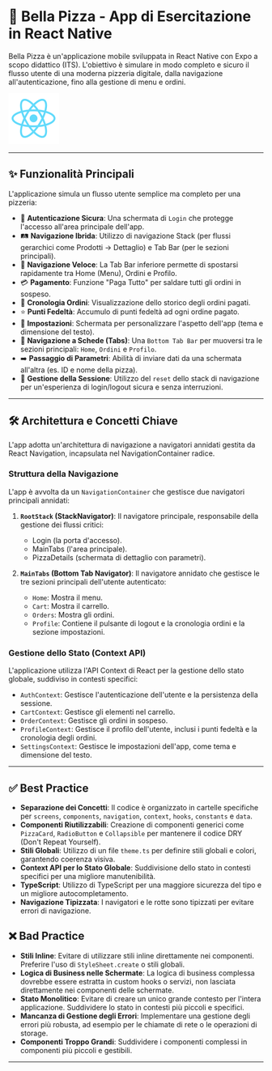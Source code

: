 # 🍕 Bella Pizza - App di Esercitazione in React Native

Bella Pizza è un'applicazione mobile sviluppata in React Native con Expo a scopo didattico (ITS). L'obiettivo è simulare in modo completo e sicuro il flusso utente di una moderna pizzeria digitale, dalla navigazione all'autenticazione, fino alla gestione di menu e ordini.

![React Native Logo](https://raw.githubusercontent.com/xxrettilexx/myfirstapp/main/assets/images/react-logo.png)

---

## ✨ Funzionalità Principali

L'applicazione simula un flusso utente semplice ma completo per una pizzeria:

-   👤 **Autenticazione Sicura**: Una schermata di `Login` che protegge l'accesso all'area principale dell'app.
-   🛤️ **Navigazione Ibrida**: Utilizzo di navigazione Stack (per flussi gerarchici come Prodotti → Dettaglio) e Tab Bar (per le sezioni principali).
-   🚀 **Navigazione Veloce**: La Tab Bar inferiore permette di spostarsi rapidamente tra Home (Menu), Ordini e Profilo.
-   💳 **Pagamento**: Funzione "Paga Tutto" per saldare tutti gli ordini in sospeso.
-   📜 **Cronologia Ordini**: Visualizzazione dello storico degli ordini pagati.
-   ⭐ **Punti Fedeltà**: Accumulo di punti fedeltà ad ogni ordine pagato.
-   🔧 **Impostazioni**: Schermata per personalizzare l'aspetto dell'app (tema e dimensione del testo).
-   📱 **Navigazione a Schede (Tabs)**: Una `Bottom Tab Bar` per muoversi tra le sezioni principali: `Home`, `Ordini` e `Profilo`.
-   ➡️ **Passaggio di Parametri**: Abilità di inviare dati da una schermata all'altra (es. ID e nome della pizza).
-   🔐 **Gestione della Sessione**: Utilizzo del `reset` dello stack di navigazione per un'esperienza di login/logout sicura e senza interruzioni.

---

## 🛠️ Architettura e Concetti Chiave

L'app adotta un'architettura di navigazione a navigatori annidati gestita da React Navigation, incapsulata nel NavigationContainer radice.

### Struttura della Navigazione

L'app è avvolta da un `NavigationContainer` che gestisce due navigatori principali annidati:

1.  **`RootStack` (StackNavigator)**: Il navigatore principale, responsabile della gestione dei flussi critici:

    -   Login (la porta d'accesso).
    -   MainTabs (l'area principale).
    -   PizzaDetails (schermata di dettaglio con parametri).

2.  **`MainTabs` (Bottom Tab Navigator)**: Il navigatore annidato che gestisce le tre sezioni principali dell'utente autenticato:
    -   `Home`: Mostra il menu.
    -   `Cart`: Mostra il carrello.
    -   `Orders`: Mostra gli ordini.
    -   `Profile`: Contiene il pulsante di logout e la cronologia ordini e la sezione impostazioni.

### Gestione dello Stato (Context API)

L'applicazione utilizza l'API Context di React per la gestione dello stato globale, suddiviso in contesti specifici:

-   `AuthContext`: Gestisce l'autenticazione dell'utente e la persistenza della sessione.
-   `CartContext`: Gestisce gli elementi nel carrello.
-   `OrderContext`: Gestisce gli ordini in sospeso.
-   `ProfileContext`: Gestisce il profilo dell'utente, inclusi i punti fedeltà e la cronologia degli ordini.
-   `SettingsContext`: Gestisce le impostazioni dell'app, come tema e dimensione del testo.

---

## ✅ Best Practice

-   **Separazione dei Concetti**: Il codice è organizzato in cartelle specifiche per `screens`, `components`, `navigation`, `context`, `hooks`, `constants` e `data`.
-   **Componenti Riutilizzabili**: Creazione di componenti generici come `PizzaCard`, `RadioButton` e `Collapsible` per mantenere il codice DRY (Don't Repeat Yourself).
-   **Stili Globali**: Utilizzo di un file `theme.ts` per definire stili globali e colori, garantendo coerenza visiva.
-   **Context API per lo Stato Globale**: Suddivisione dello stato in contesti specifici per una migliore manutenibilità.
-   **TypeScript**: Utilizzo di TypeScript per una maggiore sicurezza del tipo e un migliore autocompletamento.
-   **Navigazione Tipizzata**: I navigatori e le rotte sono tipizzati per evitare errori di navigazione.

## ❌ Bad Practice

-   **Stili Inline**: Evitare di utilizzare stili inline direttamente nei componenti. Preferire l'uso di `StyleSheet.create` o stili globali.
-   **Logica di Business nelle Schermate**: La logica di business complessa dovrebbe essere estratta in custom hooks o servizi, non lasciata direttamente nei componenti delle schermate.
-   **Stato Monolitico**: Evitare di creare un unico grande contesto per l'intera applicazione. Suddividere lo stato in contesti più piccoli e specifici.
-   **Mancanza di Gestione degli Errori**: Implementare una gestione degli errori più robusta, ad esempio per le chiamate di rete o le operazioni di storage.
-   **Componenti Troppo Grandi**: Suddividere i componenti complessi in componenti più piccoli e gestibili.

---


